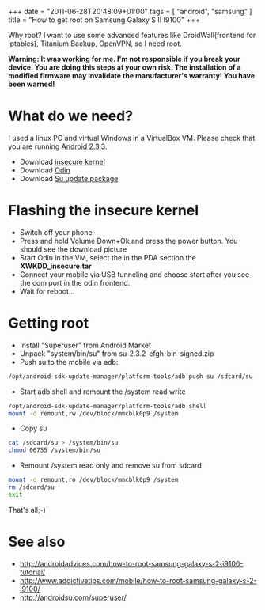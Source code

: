 +++
date = "2011-06-28T20:48:09+01:00"
tags = [ "android", "samsung" ]
title = "How to get root on Samsung Galaxy S II I9100"
+++

Why root? I want to use some advanced features like DroidWall(frontend for iptables), Titanium Backup, OpenVPN, so I need root.

<!--more-->

**Warning: It was working for me. I'm not responsible if you break your device. You are doing this steps at your own risk. The installation of a modified firmware may invalidate the manufacturer's warranty! You have been warned!**

# What do we need?

I used a linux PC and virtual Windows in a VirtualBox VM.
Please check that you are running [Android 2.3.3](http://androidadvices.com/how-to-update-samsung-galaxy-s-ii-i9100-to-gingerbread-xwkdd-2-3-3-firmware/).

- Download [insecure kernel](http://androidadvices.com/wp-content/uploads/2011/05/XWKDD_insecure.tar)
- Download [Odin](http://androidadvices.com/wp-content/uploads/2011/05/Odin3-v1.85.zip)
- Download [Su update package](http://downloads.androidsu.com/superuser/su-2.3.2-efgh-bin-signed.zip)

# Flashing the insecure kernel

- Switch off your phone
- Press and hold Volume Down+Ok and press the power button. You should see the download picture
- Start Odin in the VM, select the in the PDA section the **XWKDD_insecure.tar**
- Connect your mobile via USB tunneling and choose start after you see the com port in the odin frontend.
- Wait for reboot...

# Getting root

- Install "Superuser" from Android Market
- Unpack "system/bin/su" from su-2.3.2-efgh-bin-signed.zip
- Push su to the mobile via adb:

```bash
/opt/android-sdk-update-manager/platform-tools/adb push su /sdcard/su
```

- Start adb shell and remount the /system read write

```bash
/opt/android-sdk-update-manager/platform-tools/adb shell
mount -o remount,rw /dev/block/mmcblk0p9 /system
```

- Copy su

```bash
cat /sdcard/su > /system/bin/su
chmod 06755 /system/bin/su
```

- Remount /system read only and remove su from sdcard

```bash
mount -o remount,ro /dev/block/mmcblk0p9 /system
rm /sdcard/su
exit
```

That's all;-)

# See also

- http://androidadvices.com/how-to-root-samsung-galaxy-s-2-i9100-tutorial/
- http://www.addictivetips.com/mobile/how-to-root-samsung-galaxy-s-2-i9100/
- http://androidsu.com/superuser/
